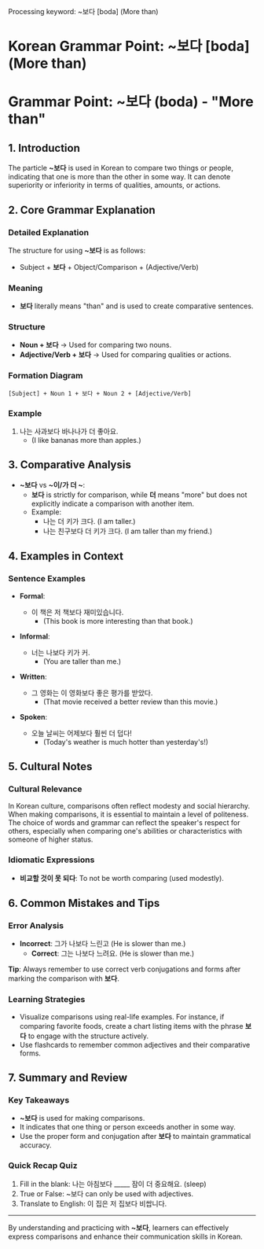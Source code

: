 Processing keyword: ~보다 [boda] (More than)
# Korean Grammar Point: ~보다 [boda] (More than)
# Grammar Point: ~보다 (boda) - "More than"
## 1. Introduction
The particle **~보다** is used in Korean to compare two things or people, indicating that one is more than the other in some way. It can denote superiority or inferiority in terms of qualities, amounts, or actions.
## 2. Core Grammar Explanation
### Detailed Explanation
The structure for using **~보다** is as follows:
- Subject + **보다** + Object/Comparison + (Adjective/Verb)
### Meaning
- **보다** literally means "than" and is used to create comparative sentences.
### Structure
- **Noun + 보다** → Used for comparing two nouns.
- **Adjective/Verb + 보다** → Used for comparing qualities or actions.
### Formation Diagram
```
[Subject] + Noun 1 + 보다 + Noun 2 + [Adjective/Verb]
```
### Example
1. 나는 사과보다 바나나가 더 좋아요. 
   - (I like bananas more than apples.)
## 3. Comparative Analysis
- **~보다** vs **~이/가 더 ~**: 
  - **보다** is strictly for comparison, while **더** means "more" but does not explicitly indicate a comparison with another item.
  - Example: 
    - 나는 더 키가 크다. (I am taller.)
    - 나는 친구보다 더 키가 크다. (I am taller than my friend.)
## 4. Examples in Context
### Sentence Examples
- **Formal**: 
  - 이 책은 저 책보다 재미있습니다.
    - (This book is more interesting than that book.)
  
- **Informal**: 
  - 너는 나보다 키가 커.
    - (You are taller than me.)
  
- **Written**: 
  - 그 영화는 이 영화보다 좋은 평가를 받았다.
    - (That movie received a better review than this movie.)
- **Spoken**: 
  - 오늘 날씨는 어제보다 훨씬 더 덥다!
    - (Today's weather is much hotter than yesterday's!)
## 5. Cultural Notes
### Cultural Relevance
In Korean culture, comparisons often reflect modesty and social hierarchy. When making comparisons, it is essential to maintain a level of politeness. The choice of words and grammar can reflect the speaker's respect for others, especially when comparing one's abilities or characteristics with someone of higher status.
### Idiomatic Expressions
- **비교할 것이 못 되다**: To not be worth comparing (used modestly).
  
## 6. Common Mistakes and Tips
### Error Analysis
- **Incorrect**: 그가 나보다 느린고 (He is slower than me.)
  - **Correct**: 그는 나보다 느려요. (He is slower than me.)
  
**Tip**: Always remember to use correct verb conjugations and forms after marking the comparison with **보다**.
### Learning Strategies
- Visualize comparisons using real-life examples. For instance, if comparing favorite foods, create a chart listing items with the phrase **보다** to engage with the structure actively.
- Use flashcards to remember common adjectives and their comparative forms.
## 7. Summary and Review
### Key Takeaways
- **~보다** is used for making comparisons.
- It indicates that one thing or person exceeds another in some way. 
- Use the proper form and conjugation after **보다** to maintain grammatical accuracy.
### Quick Recap Quiz
1. Fill in the blank: 나는 아침보다 _____ 잠이 더 중요해요. (sleep)
2. True or False: ~보다 can only be used with adjectives.
3. Translate to English: 이 집은 저 집보다 비쌉니다.
--- 
By understanding and practicing with **~보다**, learners can effectively express comparisons and enhance their communication skills in Korean.
